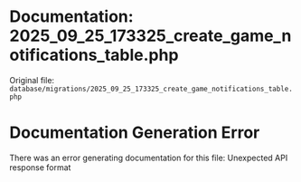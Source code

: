 # Documentation: 2025_09_25_173325_create_game_notifications_table.php

Original file: `database/migrations/2025_09_25_173325_create_game_notifications_table.php`

# Documentation Generation Error

There was an error generating documentation for this file: Unexpected API response format